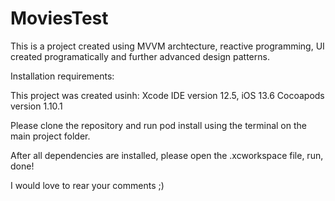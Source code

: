 # MoviesTest

This is a project created using MVVM archtecture, reactive programming, UI created programatically and further advanced design patterns.

Installation requirements:

This project was created usinh:
Xcode IDE version 12.5, iOS 13.6
Cocoapods version 1.10.1

Please clone the repository and run pod install using the terminal on the main project folder.

After all dependencies are installed, please open the .xcworkspace file, run, done!

I would love to rear your comments ;)
